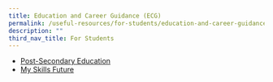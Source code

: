 ```yaml
---
title: Education and Career Guidance (ECG)
permalink: /useful-resources/for-students/education-and-career-guidance-ecg/
description: ""
third_nav_title: For Students
---
```

*   [Post-Secondary Education](https://www.moe.gov.sg/education/post-secondary)
*   [My Skills Future](https://www.myskillsfuture.gov.sg/content/student/en/secondary.html)